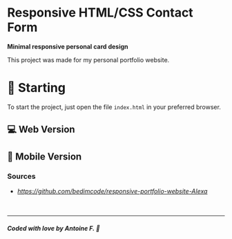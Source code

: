 # **Responsive HTML/CSS Contact Form**

**Minimal responsive personal card design**<br />

This project was made for my personal portfolio website.<br />  

# 🚀 Starting

To start the project, just open the file `index.html` in your preferred browser.<br />


## 💻 Web Version 
<p align="center">
    <!--<img src="#" alt="web"/>-->
</p>

## 📱 Mobile Version
<p align="center">
    
</p>



### **Sources** 
- _https://github.com/bedimcode/responsive-portfolio-website-Alexa_  
  <br />
  <br />
---
##### Coded with love by Antoine F. 💙